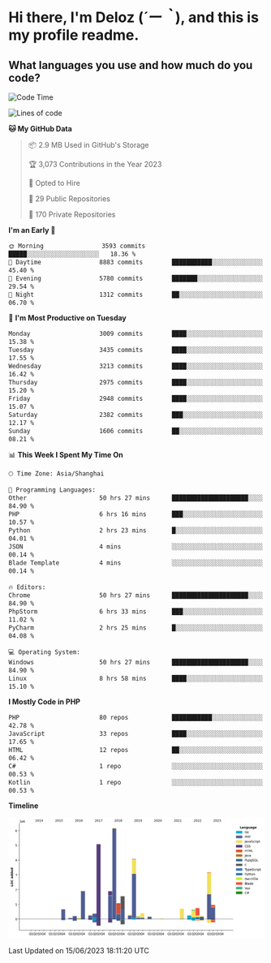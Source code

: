 # **Hi there, I'm Deloz (*´ー｀*), and this is my profile readme.**

## **What languages you use and how much do you code?**

<!--START_SECTION:waka-->
![Code Time](http://img.shields.io/badge/Code%20Time-1%2C702%20hrs%2012%20mins-blue)

![Lines of code](https://img.shields.io/badge/From%20Hello%20World%20I%27ve%20Written-31.1%20million%20lines%20of%20code-blue)

**🐱 My GitHub Data** 

> 📦 2.9 MB Used in GitHub's Storage 
 > 
> 🏆 3,073 Contributions in the Year 2023
 > 
> 💼 Opted to Hire
 > 
> 📜 29 Public Repositories 
 > 
> 🔑 170 Private Repositories 
 > 
**I'm an Early 🐤** 

```text
🌞 Morning                3593 commits        █████░░░░░░░░░░░░░░░░░░░░   18.36 % 
🌆 Daytime                8883 commits        ███████████░░░░░░░░░░░░░░   45.40 % 
🌃 Evening                5780 commits        ███████░░░░░░░░░░░░░░░░░░   29.54 % 
🌙 Night                  1312 commits        ██░░░░░░░░░░░░░░░░░░░░░░░   06.70 % 
```
📅 **I'm Most Productive on Tuesday** 

```text
Monday                   3009 commits        ████░░░░░░░░░░░░░░░░░░░░░   15.38 % 
Tuesday                  3435 commits        ████░░░░░░░░░░░░░░░░░░░░░   17.55 % 
Wednesday                3213 commits        ████░░░░░░░░░░░░░░░░░░░░░   16.42 % 
Thursday                 2975 commits        ████░░░░░░░░░░░░░░░░░░░░░   15.20 % 
Friday                   2948 commits        ████░░░░░░░░░░░░░░░░░░░░░   15.07 % 
Saturday                 2382 commits        ███░░░░░░░░░░░░░░░░░░░░░░   12.17 % 
Sunday                   1606 commits        ██░░░░░░░░░░░░░░░░░░░░░░░   08.21 % 
```


📊 **This Week I Spent My Time On** 

```text
🕑︎ Time Zone: Asia/Shanghai

💬 Programming Languages: 
Other                    50 hrs 27 mins      █████████████████████░░░░   84.90 % 
PHP                      6 hrs 16 mins       ███░░░░░░░░░░░░░░░░░░░░░░   10.57 % 
Python                   2 hrs 23 mins       █░░░░░░░░░░░░░░░░░░░░░░░░   04.01 % 
JSON                     4 mins              ░░░░░░░░░░░░░░░░░░░░░░░░░   00.14 % 
Blade Template           4 mins              ░░░░░░░░░░░░░░░░░░░░░░░░░   00.14 % 

🔥 Editors: 
Chrome                   50 hrs 27 mins      █████████████████████░░░░   84.90 % 
PhpStorm                 6 hrs 33 mins       ███░░░░░░░░░░░░░░░░░░░░░░   11.02 % 
PyCharm                  2 hrs 25 mins       █░░░░░░░░░░░░░░░░░░░░░░░░   04.08 % 

💻 Operating System: 
Windows                  50 hrs 27 mins      █████████████████████░░░░   84.90 % 
Linux                    8 hrs 58 mins       ████░░░░░░░░░░░░░░░░░░░░░   15.10 % 
```

**I Mostly Code in PHP** 

```text
PHP                      80 repos            ███████████░░░░░░░░░░░░░░   42.78 % 
JavaScript               33 repos            ████░░░░░░░░░░░░░░░░░░░░░   17.65 % 
HTML                     12 repos            ██░░░░░░░░░░░░░░░░░░░░░░░   06.42 % 
C#                       1 repo              ░░░░░░░░░░░░░░░░░░░░░░░░░   00.53 % 
Kotlin                   1 repo              ░░░░░░░░░░░░░░░░░░░░░░░░░   00.53 % 
```



**Timeline**

![Lines of Code chart](https://raw.githubusercontent.com/deloz/deloz/main/assets/bar_graph.png)


 Last Updated on 15/06/2023 18:11:20 UTC
<!--END_SECTION:waka-->
